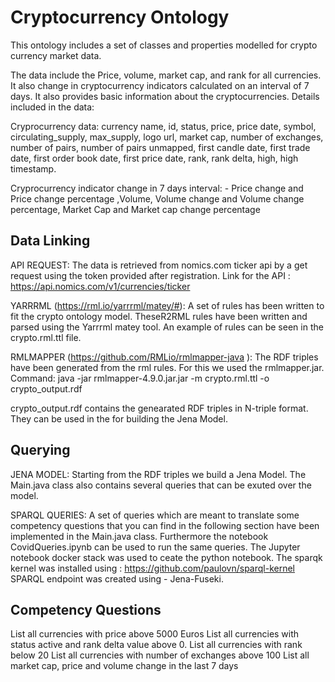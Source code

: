 # Cryptocurrency Ontology

This ontology includes a set of classes and properties modelled for crypto currency market data.

The data include the Price, volume, market cap, and rank for all currencies. It also change in cryptocurrency indicators calculated on an interval of 7 days. It also provides basic information about the cryptocurrencies. Details included in the data:

Cryprocurrency data: currency name, id, status, price, price date, symbol, circulating_supply, max_supply, logo url, market cap, number of exchanges, number of pairs, number of pairs unmapped, first candle date, first trade date, first order book date, first price date, rank, rank delta, high, high timestamp.

Cryprocurrency indicator change in 7 days interval:
    - Price change and Price change percentage ,Volume, Volume change and Volume change percentage, Market Cap and Market cap change percentage


## Data Linking

API REQUEST: The data is retrieved from nomics.com ticker api by a get request using the token provided after registration. Link for the API : https://api.nomics.com/v1/currencies/ticker

YARRRML (https://rml.io/yarrrml/matey/#): A set of rules has been written to fit the crypto ontology model. TheseR2RML rules have been written and parsed using the Yarrrml matey tool. An example of rules can be seen in the crypto.rml.ttl file.

RMLMAPPER (https://github.com/RMLio/rmlmapper-java ): The RDF triples have been generated from the rml rules. For this we used the rmlmapper.jar.
Command: java -jar rmlmapper-4.9.0.jar.jar -m crypto.rml.ttl -o crypto_output.rdf

crypto_output.rdf contains the genearated RDF triples in N-triple format. They can be used in the for building the Jena Model.

## Querying

JENA MODEL: Starting from the RDF triples we build a Jena Model. The Main.java class also contains several queries that can be exuted over the model.

SPARQL QUERIES: A set of queries which are meant to translate some competency questions that you can find in the following section have been implemented in the Main.java class. Furthermore the notebook CovidQueries.ipynb can be used to run the same queries. 
The Jupyter notebook docker stack was used to ceate the python notebook.
The sparqk kernel was installed using : https://github.com/paulovn/sparql-kernel
SPARQL endpoint was created using - Jena-Fuseki. 

## Competency Questions
List all currencies with price above 5000 Euros
List all currencies with status active and rank delta value above 0.
List all currencies with rank below 20
List all currencies with number of exchanges above 100
List all market cap, price and volume change in the last 7 days
